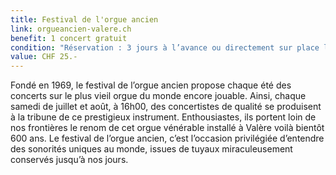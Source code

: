 ```yaml
---
title: Festival de l'orgue ancien
link: orgueancien-valere.ch
benefit: 1 concert gratuit
condition: "Réservation : 3 jours à l’avance ou directement sur place lors des concerts, selon disponibilité"
value: CHF 25.-
---
```


Fondé en 1969, le festival de
l’orgue ancien propose chaque
été des concerts sur le plus vieil
orgue du monde encore jouable.
Ainsi, chaque samedi de juillet et
août, à 16h00, des concertistes
de qualité se produisent à la
tribune de ce prestigieux instrument.
Enthousiastes, ils portent
loin de nos frontières le renom
de cet orgue vénérable installé à
Valère voilà bientôt 600 ans. Le
festival de l’orgue ancien, c’est
l’occasion privilégiée d’entendre
des sonorités uniques au monde,
issues de tuyaux miraculeusement
conservés jusqu’à nos jours.

